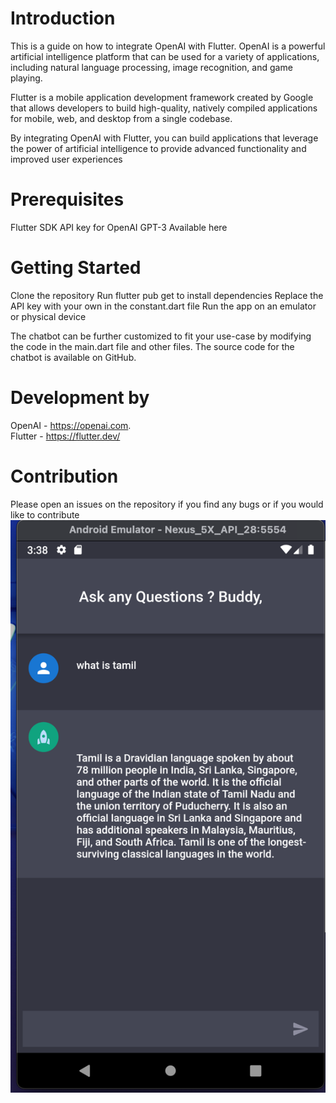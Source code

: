 # Introduction
This is a guide on how to integrate OpenAI with Flutter. OpenAI is a powerful artificial intelligence platform that can be used for a variety of applications, including natural language processing, image recognition, and game playing.

Flutter is a mobile application development framework created by Google that allows developers to build high-quality, natively compiled applications for mobile, web, and desktop from a single codebase.

By integrating OpenAI with Flutter, you can build applications that leverage the power of artificial intelligence to provide advanced functionality and improved user experiences
# Prerequisites
Flutter SDK
API key for OpenAI GPT-3 Available here

# Getting Started
Clone the repository
Run flutter pub get to install dependencies
Replace the  API key with your own in the constant.dart file
Run the app on an emulator or physical device

The chatbot can be further customized to fit your use-case by modifying the code in the main.dart file and other files. 
The source code for the chatbot is available on GitHub.

# Development by
OpenAI - https://openai.com.                
Flutter - https://flutter.dev/

# Contribution
Please open an issues on the repository if you find any bugs or if you would like to contribute
![alt text](https://github.com/rasathuraikaran/ChatGPT-Flutter-AIChatBot-/blob/master/Screenshot%202023-03-14%20at%2003.38.48.png)
